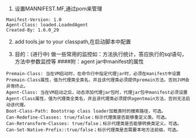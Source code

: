 1. 设置MANNIFEST.MF,通过pom来管理

```
Manifest-Version: 1.0
Agent-Class: loaded.LoadedAgent
Created-By: 1.6.0_29

```

2. add tools.jar to your classpath,在启动脚本中配置

3. 目的：(进行中)
  做一些常用的监控如：方法执行统计，答应执行的sql语句，方法中参数监控等
####附：agent jar中manifest的属性
```
Premain-Class: 当在VM启动时，在命令行中指定代理jar时，必须在manifest中设置Premain-Class属性，值为代理类全类名，并且该代理类必须提供premain方法。否则JVM会异常终止。
Agent-Class: 当在VM启动之后，动态添加代理jar包时，代理jar包中manifest必须设置Agent-Class属性，值为代理类全类名，并且该代理类必须提供agentmain方法，否则无法启动该代理。
Boot-Class-Path: Bootstrap class loader加载类时的搜索路径，可选。
Can-Redefine-Classes: true/false；标示代理类是否能够重定义类。可选。
Can-Retransform-Classes: true/false；标示代理类是否能够转换类定义。可选。
Can-Set-Native-Prefix::true/false；标示代理类是否需要本地方法前缀，可选。
```




